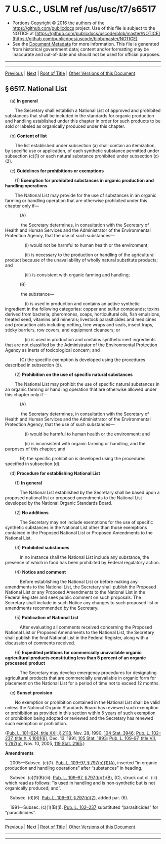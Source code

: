 ---
---

# 7 U.S.C., USLM ref /us/usc/t7/s6517

* Portions Copyright © 2016 the authors of the https://github.com/publicdocs project.
  Use of this file is subject to the NOTICE at [https://github.com/publicdocs/uscode/blob/master/NOTICE](https://github.com/publicdocs/uscode/blob/master/NOTICE)
* See the [Document Metadata](././../../../..//README.md) for more information.
  This file is generated from historical government data; content and/or formatting may be inaccurate and out-of-date and should not be used for official purposes.

----------
----------

[Previous](./../../../..//us/usc/t7/ch94/m__us_usc_t7_s6516.md) | [Next](./../../../..//us/usc/t7/ch94/m__us_usc_t7_s6518.md) | [Root of Title](./../../../../) | [Other Versions of this Document](https://publicdocs.github.io/go/links?ns=uslm&ref=%2Fus%2Fusc%2Ft7%2Fs6517)

## § 6517. National List

    (a) __In general__ 

        The Secretary shall establish a National List of approved and prohibited substances that shall be included in the standards for organic production and handling established under this chapter in order for such products to be sold or labeled as organically produced under this chapter.

    (b) __Content of list__ 

        The list established under subsection (a) shall contain an itemization, by specific use or application, of each synthetic substance permitted under subsection (c)(1) or each natural substance prohibited under subsection (c)(2).

    (c) __Guidelines for prohibitions or exemptions__ 

        (1) __Exemption for prohibited substances in organic production and handling operations__ 

        The National List may provide for the use of substances in an organic farming or handling operation that are otherwise prohibited under this chapter only if—

            (A)

             the Secretary determines, in consultation with the Secretary of Health and Human Services and the Administrator of the Environmental Protection Agency, that the use of such substances—

                (i) would not be harmful to human health or the environment;

                (ii) is necessary to the production or handling of the agricultural product because of the unavailability of wholly natural substitute products; and

                (iii) is consistent with organic farming and handling;

            (B)

             the substance—

                (i) is used in production and contains an active synthetic ingredient in the following categories: copper and sulfur compounds; toxins derived from bacteria; pheromones, soaps, horticultural oils, fish emulsions, treated seed, vitamins and minerals; livestock parasiticides and medicines and production aids including netting, tree wraps and seals, insect traps, sticky barriers, row covers, and equipment cleansers; or

                (ii) is used in production and contains synthetic inert ingredients that are not classified by the Administrator of the Environmental Protection Agency as inerts of toxicological concern; and

            (C) the specific exemption is developed using the procedures described in subsection (d).

        (2) __Prohibition on the use of specific natural substances__ 

        The National List may prohibit the use of specific natural substances in an organic farming or handling operation that are otherwise allowed under this chapter only if—

            (A)

             the Secretary determines, in consultation with the Secretary of Health and Human Services and the Administrator of the Environmental Protection Agency, that the use of such substances—

                (i) would be harmful to human health or the environment; and

                (ii) is inconsistent with organic farming or handling, and the purposes of this chapter; and

            (B) the specific prohibition is developed using the procedures specified in subsection (d).

    (d) __Procedure for establishing National List__ 

        (1) __In general__ 

            The National List established by the Secretary shall be based upon a proposed national list or proposed amendments to the National List developed by the National Organic Standards Board.

        (2) __No additions__ 

            The Secretary may not include exemptions for the use of specific synthetic substances in the National List other than those exemptions contained in the Proposed National List or Proposed Amendments to the National List.

        (3) __Prohibited substances__ 

            In no instance shall the National List include any substance, the presence of which in food has been prohibited by Federal regulatory action.

        (4) __Notice and comment__ 

            Before establishing the National List or before making any amendments to the National List, the Secretary shall publish the Proposed National List or any Proposed Amendments to the National List in the Federal Register and seek public comment on such proposals. The Secretary shall include in such Notice any changes to such proposed list or amendments recommended by the Secretary.

        (5) __Publication of National List__ 

            After evaluating all comments received concerning the Proposed National List or Proposed Amendments to the National List, the Secretary shall publish the final National List in the Federal Register, along with a discussion of comments received.

        (6) __Expedited petitions for commercially unavailable organic agricultural products constituting less than 5 percent of an organic processed product__ 

            The Secretary may develop emergency procedures for designating agricultural products that are commercially unavailable in organic form for placement on the National List for a period of time not to exceed 12 months.

    (e) __Sunset provision__ 

        No exemption or prohibition contained in the National List shall be valid unless the National Organic Standards Board has reviewed such exemption or prohibition as provided in this section within 5 years of such exemption or prohibition being adopted or reviewed and the Secretary has renewed such exemption or prohibition.

([Pub. L. 101–624, title XXI, § 2118][/us/pl/101/624/s2118], Nov. 28, 1990, [104 Stat. 3946][/us/stat/104/3946]; [Pub. L. 102–237, title X, § 1001(6)][/us/pl/102/237/s1001/6], Dec. 13, 1991, [105 Stat. 1893][/us/stat/105/1893]; [Pub. L. 109–97, title VII, § 797(b)][/us/pl/109/97/s797/b], Nov. 10, 2005, [119 Stat. 2165][/us/stat/119/2165].)

 __Amendments__ 

    2005—Subsec. (c)(1). [Pub. L. 109–97, § 797(b)(1)(A)][/us/pl/109/97/s797/b/1/A], inserted “in organic production and handling operations” after “substances” in heading.

    Subsec. (c)(1)(B)(iii). [Pub. L. 109–97, § 797(b)(1)(B)][/us/pl/109/97/s797/b/1/B], (C), struck out cl. (iii) which read as follows: “is used in handling and is non-synthetic but is not organically produced; and”.

    Subsec. (d)(6). [Pub. L. 109–97, § 797(b)(2)][/us/pl/109/97/s797/b/2], added par. (6).

    1991—Subsec. (c)(1)(B)(i). [Pub. L. 102–237][/us/pl/102/237] substituted “parasiticides” for “paraciticides”.

----------

[Previous](./../../../..//us/usc/t7/ch94/m__us_usc_t7_s6516.md) | [Next](./../../../..//us/usc/t7/ch94/m__us_usc_t7_s6518.md) | [Root of Title](./../../../../) | [Other Versions of this Document](https://publicdocs.github.io/go/links?ns=uslm&ref=%2Fus%2Fusc%2Ft7%2Fs6517)

----------
----------

[/us/pl/101/624/s2118]: https://publicdocs.github.io/go/links?ns=uslm&ref=%2Fus%2Fpl%2F101%2F624%2Fs2118
[/us/stat/104/3946]: https://publicdocs.github.io/go/links?ns=uslm&ref=%2Fus%2Fstat%2F104%2F3946
[/us/pl/102/237/s1001/6]: https://publicdocs.github.io/go/links?ns=uslm&ref=%2Fus%2Fpl%2F102%2F237%2Fs1001%2F6
[/us/stat/105/1893]: https://publicdocs.github.io/go/links?ns=uslm&ref=%2Fus%2Fstat%2F105%2F1893
[/us/pl/109/97/s797/b]: https://publicdocs.github.io/go/links?ns=uslm&ref=%2Fus%2Fpl%2F109%2F97%2Fs797%2Fb
[/us/stat/119/2165]: https://publicdocs.github.io/go/links?ns=uslm&ref=%2Fus%2Fstat%2F119%2F2165
[/us/pl/109/97/s797/b/1/A]: https://publicdocs.github.io/go/links?ns=uslm&ref=%2Fus%2Fpl%2F109%2F97%2Fs797%2Fb%2F1%2FA
[/us/pl/109/97/s797/b/1/B]: https://publicdocs.github.io/go/links?ns=uslm&ref=%2Fus%2Fpl%2F109%2F97%2Fs797%2Fb%2F1%2FB
[/us/pl/109/97/s797/b/2]: https://publicdocs.github.io/go/links?ns=uslm&ref=%2Fus%2Fpl%2F109%2F97%2Fs797%2Fb%2F2
[/us/pl/102/237]: https://publicdocs.github.io/go/links?ns=uslm&ref=%2Fus%2Fpl%2F102%2F237


